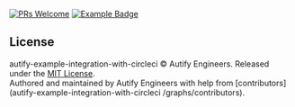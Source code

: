 [pr-welcome-badge]: https://img.shields.io/badge/PRs-welcome-brightgreen.svg?style=flat-square
[pr-welcome-link]: http://makeapullrequest.com

[example-badge]: https://img.shields.io/badge/Autify-example-brightgreen?style=flat-square
[example-link]:  https://github.com/search?utf8=%E2%9C%93&q=example%2Buser%3Aautifyhq&type=Repositories&ref=searchresults

[![PRs Welcome][pr-welcome-badge]][pr-welcome-link] [![Example Badge][example-badge]][example-link]

## License

autify-example-integration-with-circleci © Autify Engineers. Released under the [MIT License](LICENSE).<br/>
Authored and maintained by Autify Engineers with help from [contributors](autify-example-integration-with-circleci
/graphs/contributors).
